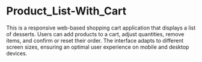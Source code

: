 # Product_List-With_Cart
 This is a responsive web-based shopping cart application that displays a list of desserts. Users can add products to a cart, adjust quantities, remove items, and confirm or reset their order. The interface adapts to different screen sizes, ensuring an optimal user experience on mobile and desktop devices.
